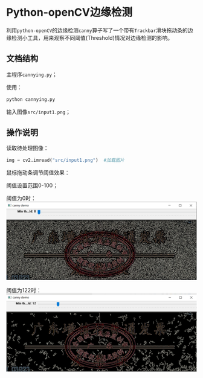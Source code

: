# Python-openCV边缘检测

利用`python-openCV`的边缘检测`canny`算子写了一个带有`Trackbar`滑块拖动条的边缘检测小工具，用来观察不同阈值(Threshold)情况对边缘检测的影响。

## 文档结构

主程序`cannying.py`；

使用：
```Python
python cannying.py
```
输入图像`src/input1.png`；

## 操作说明

读取待处理图像：

```python
img = cv2.imread("src/input1.png")  #加载图片
```
鼠标拖动条调节阈值效果：

阈值设置范围0-100；

阈值为0时：
![](/imgs/20190902104555.png)

阈值为122时：
![](/imgs/20190902104707.png)
